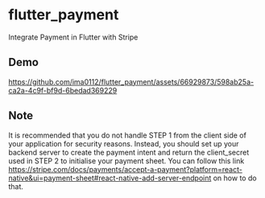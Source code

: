 # flutter_payment

Integrate Payment in Flutter with Stripe

## Demo

https://github.com/ima0112/flutter_payment/assets/66929873/598ab25a-ca2a-4c9f-bf9d-6bedad369229

## Note
It is recommended that you do not handle STEP 1 from the client side of your application for security reasons. Instead, you should set up your backend server to create the payment intent and return the client_secret used in STEP 2 to initialise your payment sheet. You can follow this link https://stripe.com/docs/payments/accept-a-payment?platform=react-native&ui=payment-sheet#react-native-add-server-endpoint on how to do that.
